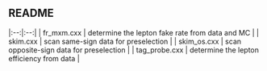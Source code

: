 ## README 
|:--:|:--:|
| fr_mxm.cxx | determine the lepton fake rate from data and MC |
| skim.cxx | scan same-sign data for preselection |
| skim_os.cxx | scan opposite-sign data for preselection |
| tag_probe.cxx | determine the lepton efficiency from data |
